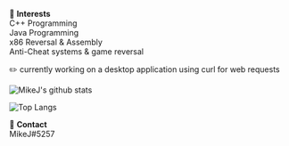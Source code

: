 🤔 **Interests**  
C++ Programming  
Java Programming  
x86 Reversal & Assembly  
Anti-Cheat systems & game reversal  

✏️ currently working on a desktop application using curl for web requests

![MikeJ's github stats](https://github-readme-stats.vercel.app/api?username=mikejaus&show_icons=true)

![Top Langs](https://github-readme-stats.vercel.app/api/top-langs/?username=mikejaus&layout=compact)

💬 **Contact**  
 MikeJ#5257  
